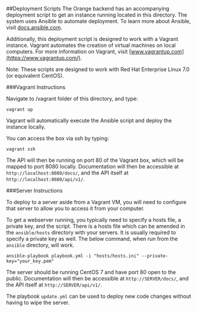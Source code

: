 ##Deployment Scripts
The Orange backend has an accompanying deployment script to get an instance running located in this directory.  The system uses Ansible to automate deployment.  To learn more about Ansible, visit [docs.ansible.com](http://docs.ansible.com/).

Additionally, this deployment script is designed to work with a Vagrant instance.  Vagrant automates the creation of virtual machines on local computers.  For more information on Vagrant, visit [www.vagrantup.com](https://www.vagrantup.com/).

Note:  These scripts are designed to work with Red Hat Enterprise Linux 7.0 (or equivalent CentOS).

###Vagrant Instructions

Navigate to /vagrant folder of this directory, and type:

```
vagrant up
```

Vagrant will automatically execute the Ansible script and deploy the instance locally.

You can access the box via ssh by typing: 

```
vagrant ssh
```

The API will then be running on port 80 of the Vagrant box, which will be mapped to port 8080 locally. Documentation will then be accessible at `http://localhost:8080/docs/`, and the API itself at `http://localhost:8080/api/v1/`.

###Server Instructions

To deploy to a server aside from a Vagrant VM, you will need to configure that server to allow you to access it from your computer.

To get a webserver running, you typically need to specify a hosts file, a private key, and the script.  There is a hosts file which can be amended in the `ansible/hosts` directory with your servers.  It is usually required to specify a private key as well.  The below command, when run from the `ansible` directory, will work.

```
ansible-playbook playbook.yml -i "hosts/hosts.ini" --private-key="your_key.pem"
```

The server should be running CentOS 7 and have port 80 open to the public. Documentation will then be accessible at `http://SERVER/docs/`, and the API itself at `http://SERVER/api/v1/`.

The playbook `update.yml` can be used to deploy new code changes without having to wipe the server.
